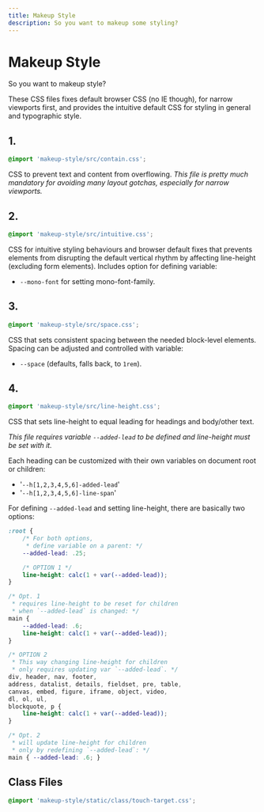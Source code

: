 ```yaml
---
title: Makeup Style
description: So you want to makeup some styling?
---
```


# Makeup Style

So you want to makeup style?

These CSS files fixes default browser CSS (no IE though), for narrow viewports first, and provides the intuitive default CSS for styling in general and typographic style.

## 1.

```css
@import 'makeup-style/src/contain.css';
```

CSS to prevent text and content from overflowing. *This file is pretty much mandatory for avoiding many layout gotchas, especially for narrow viewports.*

## 2.

```css
@import 'makeup-style/src/intuitive.css';
```

CSS for intuitive styling behaviours and browser default fixes that prevents elements from disrupting the default vertical rhythm by affecting line-height (excluding form elements). Includes option for defining variable:

- `--mono-font` for setting mono-font-family.

## 3.

```css
@import 'makeup-style/src/space.css';
```

CSS that sets consistent spacing between the needed block-level elements. Spacing can be adjusted and controlled with variable:

- `--space` (defaults, falls back, to `1rem`).

## 4.

```css
@import 'makeup-style/src/line-height.css';
```

CSS that sets line-height to equal leading for headings and body/other text.

*This file requires variable `--added-lead` to be defined and line-height must be set with it.*

Each heading can be customized with their own variables on document root or children:

- '`--h[1,2,3,4,5,6]-added-lead`'
- '`--h[1,2,3,4,5,6]-line-span`'

For defining `--added-lead` and setting line-height, there are basically two options:

```css
:root {
	/* For both options,
	 * define variable on a parent: */
	--added-lead: .25;

	/* OPTION 1 */
	line-height: calc(1 + var(--added-lead));
}

/* Opt. 1
 * requires line-height to be reset for children
 * when `--added-lead` is changed: */
main {
	--added-lead: .6;
	line-height: calc(1 + var(--added-lead));
}

/* OPTION 2
 * This way changing line-height for children
 * only requires updating var `--added-lead`. */
div, header, nav, footer,
address, datalist, details, fieldset, pre, table,
canvas, embed, figure, iframe, object, video,
dl, ol, ul,
blockquote, p {
	line-height: calc(1 + var(--added-lead));
}

/* Opt. 2
 * will update line-height for children
 * only by redefining `--added-lead`: */
main { --added-lead: .6; }
```

## Class Files

```css
@import 'makeup-style/static/class/touch-target.css';
```

<PrismCss />

<script>
	import PrismCss from '/src/libs/PrismCss.svelte';
</script>
